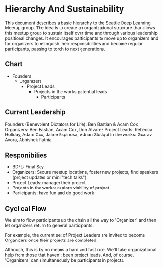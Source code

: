 # Hierarchy And Sustainability

This document describes a basic hierarchy to the Seattle Deep Learning Meetup group. 
The idea is to create an organizational structure that allows this meetup group to 
sustain itself over time and through various leadership positional changes. It
encourages participants to move up to organizers and for organizers to relinquish
their responsibilities and become regular participants, passing to torch to next generations. 

## Chart

* Founders
  * Organizers
    * Project Leads
      * Projects in the works potential leads
        * Participants


## Current Leadership

Founders (Benevolent Dictators for Life): Ben Bastian & Adam Cox
Organizers: Ben Bastian, Adam Cox, Don Alvarez
Project Leads: Rebecca Holiday, Adam Cox, Jaime Espinosa, Adnan Siddqui
In the works: Guarav Avora, Abhishek Patnia


## Responibilies

* BDFL: Final Say
* Organizers: Secure meetup locations, foster new projects, find speakers (project updates or mini "tech talks")
* Project Leads: manager their project
* Projects in the works: explore viability of project
* Participants: have fun and do good work


## Cyclical Flow

We aim to flow participants up the chain all the way to 'Organizer' and then let organizers
return to general participants. 

For example, the current set of Project Leaders are invited to become Organizers once their
projects are completed. 

Although, this is by no means a hard and fast rule. We'll take organizational help from those that haven't been
project leads. And, of course, 'Organizers' can simultaneously be participants in projects. 